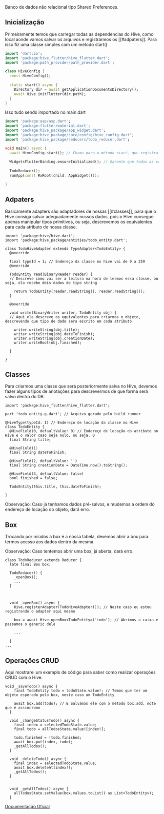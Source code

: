 Banco de dados não relacional tipo Shared Preferences.


## Inicialização

Primeiramente temos que carregar todas as dependencias do Hive, como local aonde vamos salvar os arquivos e registrarmos os [[#adpaters]]. Para isso fiz uma classe simples com um metodo start()


```dart
import 'dart:io';
import 'package:hive_flutter/hive_flutter.dart';
import 'package:path_provider/path_provider.dart';

class HiveConfig {
  const HiveConfig();
  
  static start() async {
    Directory dir = await getApplicationDocumentsDirectory();
    await Hive.initFlutter(dir.path);
  }
}
```

Isso tudo sendo importado no main.dart

```dart
import 'package:asp/asp.dart';
import 'package:flutter/material.dart';
import 'package:hive_package/app_widget.dart';
import 'package:hive_package/core/config/hive_config.dart';
import 'package:hive_package/reducers/todo_reducer.dart';

void main() async {
  await HiveConfig.start(); // Chama para o método start, que registra o providers e etc.
  
  WidgetsFlutterBinding.ensureInitialized(); // Garante que todas as configurações seja executadas antes de renderizar os widgets
  
  TodoReducer();
  runApp(const RxRoot(child: AppWidget()));

}
```



## Adpaters


Basicamente adapters são adaptadores de nossas [[#classes]], para que o Hive consiga salvar adequadamente nossos dados, pois o Hive consegue apenas manipular tipos primitivos, ou seja, descrevemos os equivalentes para cada atributo de nossa classe.

```
import 'package:hive/hive.dart';
import 'package:hive_package/entities/todo_entity.dart';

class TodoHiveAdapter extends TypeAdapter<TodoEntity> {
  @override
  
  final typeId = 1; // Endereço da classe no hive vai de 0 a 259
  @override

  TodoEntity read(BinaryReader reader) {
  // Descreve como vai ser a leitura na hora de lermos essa classe, ou seja, ela recebe dois dados do tipo string
  
    return TodoEntity(reader.readString(), reader.readString());
  }

  @override

  void write(BinaryWriter writer, TodoEntity obj) {
  // Aqui ele descreve os equivalentes para criarmos o objeto, descrevendo que tipo de dado sera escrito em cada atributo
  
    writer.writeString(obj.title);
    writer.writeString(obj.dateToFinish);
    writer.writeString(obj.creationDate);
    writer.writeBool(obj.finished);

  }

}
```


## Classes

Para criarmos uma classe que será posteriormente salva no Hive, devemos fazer alguns tipos de anotações para descrevermos de que forma será salvo dentro do DB.

```
import 'package:hive_flutter/hive_flutter.dart'; 

part 'todo_entity.g.dart'; // Arquivo gerado pelo build runner

@HiveType(typeId: 1) // Endereço de locação da classe no Hive
class TodoEntity {
  @HiveField(0, defaultValue: 0) // Endereço de locação do atributo no Hive e o valor caso seja nulo, ou seja, 0
  final String title;

  @HiveField(1)
  final String dateToFinish;

  @HiveField(2, defaultValue: '')
  final String creationDate = DateTime.now().toString();

  @HiveField(3, defaultValue: false)
  bool finished = false;
  
  TodoEntity(this.title, this.dateToFinish);

}
```

Observação: Caso já tenhamos dados pré-salvos, e mudemos a ordem do endereço de locação do objeto, dará erro.

## Box

Trocando por miúdos a box é a nossa tabela, devemos abrir a box para termos acesso aos dados dentro da mesma.

Observação: Caso tentemos abrir uma box, já aberta, dará erro.


```
class TodoReducer extends Reducer {
  late final Box box;

  TodoReducer() {
    _openBox();
	...
  }

  

  void _openBox() async {
    Hive.registerAdapter(TodoHiveAdapter()); // Neste caso eu estou registrando o adapter aqui mesmo
    
    box = await Hive.openBox<TodoEntity>('todo'); // Abrimos a caixa e passamos o generic dele
    
    ...

  }
...
```


## Operações CRUD

Aqui mostrarei um exemplo de código para saber como realizar operações CRUD com o Hive.

```
void _saveTodo() async {
    final TodoEntity todo = todoState.value!; // Temos que ter um objeto esperado pelo box, neste caso um TodoEntity
    
    await box.add(todo); // E Salvamos ele com o método box.add, note que é assincrono
  }

  void _changeStatusTodo() async {
    final index = selectedTodoState.value;
    final todo = allTodosState.value![index!];

    todo.finished = !todo.finished;
    await box.put(index, todo);
    _getAllTodos();
  }

  void _deleteTodo() async {
    final index = selectedTodoState.value;
    await box.deleteAt(index!);
    _getAllTodos();
  }


  void _getAllTodos() async {
    allTodosState.setValue(box.values.toList() as List<TodoEntity>);
  }
```



[Documentação Oficial](https://docs.hivedb.dev)